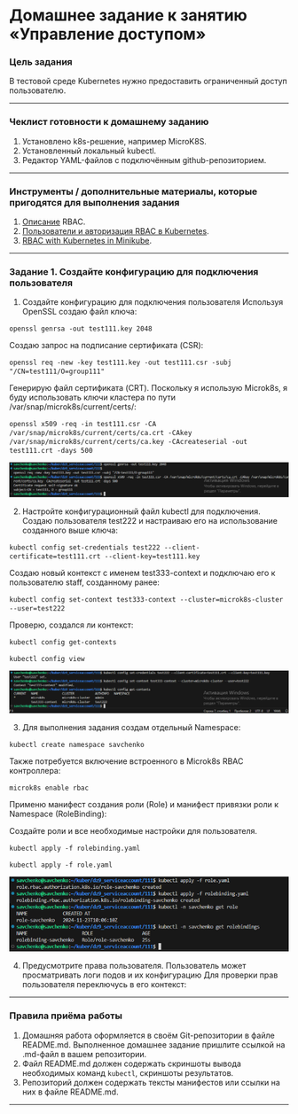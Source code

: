 # Домашнее задание к занятию «Управление доступом»

### Цель задания

В тестовой среде Kubernetes нужно предоставить ограниченный доступ пользователю.

------

### Чеклист готовности к домашнему заданию

1. Установлено k8s-решение, например MicroK8S.
2. Установленный локальный kubectl.
3. Редактор YAML-файлов с подключённым github-репозиторием.

------

### Инструменты / дополнительные материалы, которые пригодятся для выполнения задания

1. [Описание](https://kubernetes.io/docs/reference/access-authn-authz/rbac/) RBAC.
2. [Пользователи и авторизация RBAC в Kubernetes](https://habr.com/ru/company/flant/blog/470503/).
3. [RBAC with Kubernetes in Minikube](https://medium.com/@HoussemDellai/rbac-with-kubernetes-in-minikube-4deed658ea7b).

------

### Задание 1. Создайте конфигурацию для подключения пользователя


1. Создайте конфигурацию для подключения пользователя
Используя OpenSSL создаю файл ключа:

```
openssl genrsa -out test111.key 2048
```

Создаю запрос на подписание сертификата (CSR):

```    
openssl req -new -key test111.key -out test111.csr -subj "/CN=test111/O=group111"
```

Генерирую файл сертификата (CRT). Поскольку я использую Microk8s, я буду использовать ключи кластера по пути 
/var/snap/microk8s/current/certs/:

```
openssl x509 -req -in test111.csr -CA /var/snap/microk8s/current/certs/ca.crt -CAkey /var/snap/microk8s/current/certs/ca.key -CAcreateserial -out test111.crt -days 500
```

![](https://github.com/teplodizain/-Terraform/blob/main/Kubernetes/jpg/9/dz9-1.1.png)

2. Настройте конфигурационный файл kubectl для подключения.
Создаю пользователя test222 и настраиваю его на использование созданного выше ключа:

```
kubectl config set-credentials test222 --client-certificate=test111.crt --client-key=test111.key
```

Создаю новый контекст с именем test333-context и подключаю его к пользователю staff, созданному ранее:

```
kubectl config set-context test333-context --cluster=microk8s-cluster --user=test222
```

Проверю, создался ли контекст:

```
kubectl config get-contexts 
```
```
kubectl config view
```

![](https://github.com/teplodizain/-Terraform/blob/main/Kubernetes/jpg/9/dz9-1.2.png)

3. Для выполнения задания создам отдельный Namespace:

```
kubectl create namespace savchenko
```

Также потребуется включение встроенного в Microk8s RBAC контроллера:

```
microk8s enable rbac
```

Применю манифест создания роли (Role) и манифест привязки роли к Namespace (RoleBinding):

Создайте роли и все необходимые настройки для пользователя.

```
kubectl apply -f rolebinding.yaml
```
```
kubectl apply -f role.yaml
```

![](https://github.com/teplodizain/-Terraform/blob/main/Kubernetes/jpg/9/dz9-1.3.png)



4. Предусмотрите права пользователя. Пользователь может просматривать логи подов и их конфигурацию 
Для проверки прав пользователя переключусь в его контекст:

------

### Правила приёма работы

1. Домашняя работа оформляется в своём Git-репозитории в файле README.md. Выполненное домашнее задание пришлите ссылкой на .md-файл в вашем репозитории.
2. Файл README.md должен содержать скриншоты вывода необходимых команд `kubectl`, скриншоты результатов.
3. Репозиторий должен содержать тексты манифестов или ссылки на них в файле README.md.

------


